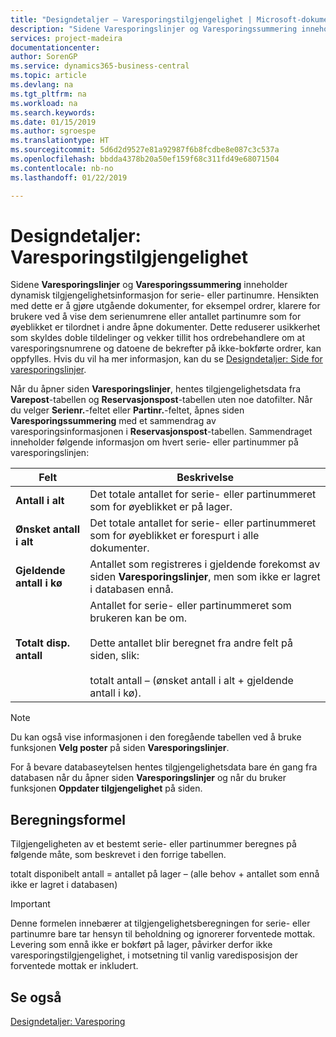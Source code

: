 ```yaml
---
title: "Designdetaljer – Varesporingstilgjengelighet | Microsoft-dokumentasjon"
description: "Sidene Varesporingslinjer og Varesporingssummering inneholder dynamisk tilgjengelighetsinformasjon for serie- eller partinumre. Hensikten med dette er å gjøre utgående dokumenter, for eksempel ordrer, klarere for brukere ved å vise dem serienumrene eller antallet partinumre som for øyeblikket er tilordnet i andre åpne dokumenter."
services: project-madeira
documentationcenter: 
author: SorenGP
ms.service: dynamics365-business-central
ms.topic: article
ms.devlang: na
ms.tgt_pltfrm: na
ms.workload: na
ms.search.keywords: 
ms.date: 01/15/2019
ms.author: sgroespe
ms.translationtype: HT
ms.sourcegitcommit: 5d6d2d9527e81a92987f6b8fcdbe8e087c3c537a
ms.openlocfilehash: bbdda4378b20a50ef159f68c311fd49e68071504
ms.contentlocale: nb-no
ms.lasthandoff: 01/22/2019

---
```

# <a name="design-details-item-tracking-availability"></a>Designdetaljer: Varesporingstilgjengelighet
Sidene **Varesporingslinjer** og **Varesporingssummering** inneholder dynamisk tilgjengelighetsinformasjon for serie- eller partinumre. Hensikten med dette er å gjøre utgående dokumenter, for eksempel ordrer, klarere for brukere ved å vise dem serienumrene eller antallet partinumre som for øyeblikket er tilordnet i andre åpne dokumenter. Dette reduserer usikkerhet som skyldes doble tildelinger og vekker tillit hos ordrebehandlere om at varesporingsnumrene og datoene de bekrefter på ikke-bokførte ordrer, kan oppfylles. Hvis du vil ha mer informasjon, kan du se [Designdetaljer: Side for varesporingslinjer](design-details-item-tracking-lines-window.md).  

 Når du åpner siden **Varesporingslinjer**, hentes tilgjengelighetsdata fra **Varepost**-tabellen og **Reservasjonspost**-tabellen uten noe datofilter. Når du velger **Serienr.**-feltet eller **Partinr.**-feltet, åpnes siden **Varesporingssummering** med et sammendrag av varesporingsinformasjonen i **Reservasjonspost**-tabellen. Sammendraget inneholder følgende informasjon om hvert serie- eller partinummer på varesporingslinjen:  

|Felt|Beskrivelse|  
|---------------------------------|---------------------------------------|  
|**Antall i alt**|Det totale antallet for serie- eller partinummeret som for øyeblikket er på lager.|  
|**Ønsket antall i alt**|Det totale antallet for serie- eller partinummeret som for øyeblikket er forespurt i alle dokumenter.|  
|**Gjeldende antall i kø**|Antallet som registreres i gjeldende forekomst av siden **Varesporingslinjer**, men som ikke er lagret i databasen ennå.|  
|**Totalt disp. antall**|Antallet for serie- eller partinummeret som brukeren kan be om.<br /><br /> Dette antallet blir beregnet fra andre felt på siden, slik:<br /><br /> totalt antall – (ønsket antall i alt + gjeldende antall i kø).|  

> [!NOTE]  
>  Du kan også vise informasjonen i den foregående tabellen ved å bruke funksjonen **Velg poster** på siden **Varesporingslinjer**.  

 For å bevare databaseytelsen hentes tilgjengelighetsdata bare én gang fra databasen når du åpner siden **Varesporingslinjer** og når du bruker funksjonen **Oppdater tilgjengelighet** på siden.  

## <a name="calculation-formula"></a>Beregningsformel  
 Tilgjengeligheten av et bestemt serie- eller partinummer beregnes på følgende måte, som beskrevet i den forrige tabellen.  

 totalt disponibelt antall = antallet på lager – (alle behov + antallet som ennå ikke er lagret i databasen)  

> [!IMPORTANT]  
>  Denne formelen innebærer at tilgjengelighetsberegningen for serie- eller partinumre bare tar hensyn til beholdning og ignorerer forventede mottak. Levering som ennå ikke er bokført på lager, påvirker derfor ikke varesporingstilgjengelighet, i motsetning til vanlig varedisposisjon der forventede mottak er inkludert.  

## <a name="see-also"></a>Se også  
 [Designdetaljer: Varesporing](design-details-item-tracking.md)

